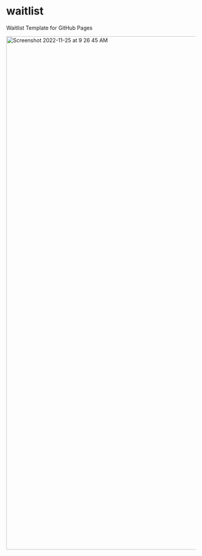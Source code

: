 # waitlist
Waitlist Template for GitHub Pages

<img width="1362" alt="Screenshot 2022-11-25 at 9 26 45 AM" src="https://user-images.githubusercontent.com/4130910/204015880-e464acfa-8352-42b7-93ce-6317d87a452c.png">
